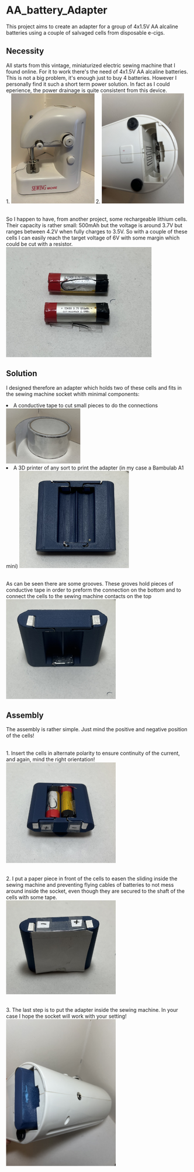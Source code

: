 # AA_battery_Adapter
This project aims to create an adapter for a group of 4x1.5V AA alcaline batteries using a couple of salvaged cells from disposable e-cigs.

## Necessity
All starts from this vintage, miniaturized electric sewing machine that I found online. For it to work there's the need of 4x1.5V AA alcaline batteries. This is not a big problem, it's enough just to buy 4 batteries. However I personally find it such a short term power solution. In fact as I could eperience, the power drainage is quite consistent from this device. 
<br> 1. <img src="Images/020_sewing_machine.jpg" width="auto" height="300">
    2. <img src="Images/021_sewing_machine_batteries_socket_detail_1.jpg" width="auto" height="300">

<br> So I happen to have, from another <a src="https://github.com/LobinArcolungo/puff_regharge">project</a>, some rechargeable lithium cells. Their capacity is rather small: 500mAh but the voltage is around 3.7V but ranges between 4.2V when fully charges to 3.5V. So with a couple of these cells I can easily reach the target voltage of 6V with some margin which could be cut with a resistor.
<br><img src="Images/031_lithium_cells_1.jpg" width="auto" height="300">


## Solution
I designed therefore an adapter which holds two of these cells and fits in the sewing machine socket whith minimal components: 
<li> A conductive tape to cut small pieces to do the connections
<img src="Images/01_Conductive_tape.jpg" width="auto" height="150"></li>

<li> A 3D printer of any sort to print the adapter (in my case a Bambulab A1 mini)
<img src="Images/040_Adapter.jpg" width="300" height="auto"></li>

<br> As can be seen there are some grooves. These groves hold pieces of conductive tape in order to preform the connection on the bottom and to connect the cells to the sewing machine contacts on the top
<br><img src="Images/041_Adapter_detail_above.jpg" width="300" height="auto">

## Assembly
The assembly is rather simple. Just mind the positive and negative position of the cells!

<br>1.  Insert the cells in alternate polarity to ensure continuity of the current, and again, mind the right orientation!
<br><img src="Images/042_Adapter_with_cells.jpg" width="300" height="auto">

<br>2.  I put a paper piece in front of the cells to easen the sliding inside the sewing machine and preventing flying cables of batteries to not mess around inside the socket, even though they are secured to the shaft of the cells with some tape.
<br><img src="Images/043_Adapter_closed.jpg" width="300" height="auto"> 

<br>3. The last step is to put the adapter inside the sewing machine. In your case I hope the socket will work with your setting!
<br><img src="Images/05_Adapter_in_sewing_machine_socket.jpg" width="300" height="auto">